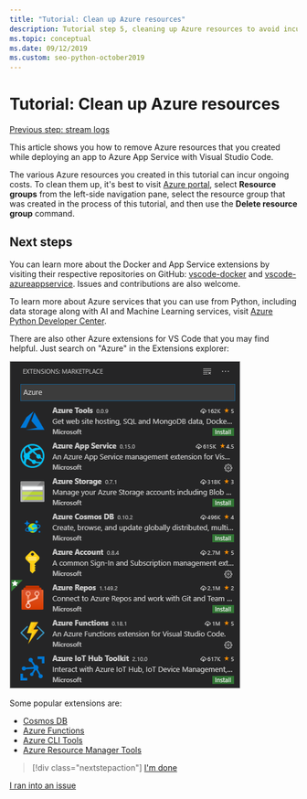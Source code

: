 ```yaml
---
title: "Tutorial: Clean up Azure resources"
description: Tutorial step 5, cleaning up Azure resources to avoid incurring ongoing charges.
ms.topic: conceptual
ms.date: 09/12/2019
ms.custom: seo-python-october2019
---
```


# Tutorial: Clean up Azure resources

[Previous step: stream logs](tutorial-deploy-containers-04.md)

This article shows you how to remove Azure resources that you created while deploying an app to Azure App Service with Visual Studio Code.

The various Azure resources you created in this tutorial can incur ongoing costs. To clean them up, it's best to visit [Azure portal](https://portal.azure.com), select **Resource groups** from the left-side navigation pane, select the resource group that was created in the process of this tutorial, and then use the **Delete resource group** command.

## Next steps

You can learn more about the Docker and App Service extensions by visiting their respective repositories on GitHub: [vscode-docker](https://github.com/Microsoft/vscode-docker) and [vscode-azureappservice](https://github.com/Microsoft/vscode-azureappservice). Issues and contributions are also welcome.

To learn more about Azure services that you can use from Python, including data storage along with AI and Machine Learning services, visit [Azure Python Developer Center](https://docs.microsoft.com/python/azure/?view=azure-python).

There are also other Azure extensions for VS Code that you may find helpful. Just search on "Azure" in the Extensions explorer:

![Azure extensions for VS Code](media/deploy-containers/azure-extensions-for-visual-studio-code.png)

Some popular extensions are:

- [Cosmos DB](https://marketplace.visualstudio.com/items?itemName=ms-azuretools.vscode-cosmosdb)
- [Azure Functions](https://marketplace.visualstudio.com/items?itemName=ms-azuretools.vscode-azurefunctions)
- [Azure CLI Tools](https://marketplace.visualstudio.com/items?itemName=ms-vscode.azurecli)
- [Azure Resource Manager Tools](https://marketplace.visualstudio.com/items?itemName=msazurermtools.azurerm-vscode-tools)

> [!div class="nextstepaction"]
> [I'm done](https://docs.microsoft.com/python/azure/?view=azure-python)

[I ran into an issue](https://www.research.net/r/PWZWZ52?tutorial=vscode-appservice-containers&step=07-clean-up-resources)
